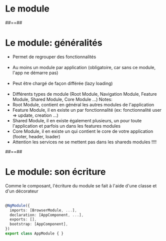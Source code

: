 <!-- .slide: class="transition-bg-grey-1 underline" -->
# Le module

##==##

<!-- .slide-->
# Le module: généralités<br>

- Permet de regrouper des fonctionnalités<br><br>
- Au moins un module par application (obligatoire, car sans ce module, l'app ne démarre pas)<br><br>
- Peut être chargé de façon différée (lazy loading)<br><br>
- Différents types de module (Root Module, Navigation Module, Feature Module, Shared Module, Core Module ...)
Notes:
- Root Module, contient en général les autres modules de l'application
- Feature Module, il en existe un par fonctionnalité (ex: fonctionnalité user => update, creation ...)
- Shared Module, il en existe également plusieurs, un pour toute l'application et parfois un dans les features modules
- Core Module, il en existe un qui contient le core de votre application (footer, header, loader)
- Attention les services ne se mettent pas dans les shareds modules !!!!

##==##

<!-- .slide: class="with-code" -->
# Le module: son écriture
Comme le composant, l'écriture du module se fait à l'aide d'une classe et d'un décorateur
<br><br>

```typescript
@NgModule({
  imports: [BrowserModule, ...],
  declaration: [AppComponent, ...],
  exports: [],
  bootstrap: [AppComponent],
})
export class AppModule { }
```
<!-- .element: class="big-code" -->

